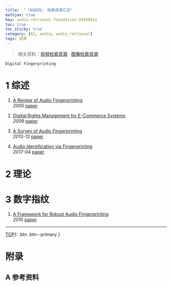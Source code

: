 ```yaml
---
title:  "「AUDIO」 检索资源汇总"
mathjax: true
key: audio-retrieval-foundation-20190814
toc: true
toc_sticky: true
category: [AI, audio, audio_retrieval]
tags: 资源
---
```

<span id='head'></span>  
>相关资料：[视频检索资源](/ai/video/video_retrieval/21/foundation) · [图像检索资源](/ai/cv/retrieval/22/foundation)      



<!--more-->
`Digital Fingerprinting`    

# 1 综述
1. [A Review of Audio Fingerprinting](http://www.music.mcgill.ca/~ich/classes/mumt621_09/fingerprinting/cano05review.pdf)    
*2005* [paper](http://www.music.mcgill.ca/~ich/classes/mumt621_09/fingerprinting/cano05review.pdf)    

1. [Digital Rights Management for E-Commerce Systems](https://books.google.com/books?id=wA8hf4IfSlkC&pg=PT198&lpg=PT198&dq=Image+signature+robust+to+caption+superimposition+for+video+sequence+identification&source=bl&ots=3vKBSURkWD&sig=ACfU3U10s40rd8u2I6wd1d14jPpvSZAIEA&hl=zh-CN&sa=X&ved=2ahUKEwi4zK2klf3jAhXNBIgKHWGiB1gQ6AEwAnoECAgQAQ#v=onepage&q=Image%20signature%20robust%20to%20caption%20superimposition%20for%20video%20sequence%20identification&f=false)    
*2009* [paper](https://books.google.com/books?id=wA8hf4IfSlkC&pg=PT198&lpg=PT198&dq=Image+signature+robust+to+caption+superimposition+for+video+sequence+identification&source=bl&ots=3vKBSURkWD&sig=ACfU3U10s40rd8u2I6wd1d14jPpvSZAIEA&hl=zh-CN&sa=X&ved=2ahUKEwi4zK2klf3jAhXNBIgKHWGiB1gQ6AEwAnoECAgQAQ#v=onepage&q=Image%20signature%20robust%20to%20caption%20superimposition%20for%20video%20sequence%20identification&f=false)   

1. [A Survey of Audio Fingerprinting](http://www.ijarcsms.com/docs/paper/volume1/SplDecember2013/V1I7-0020.pdf)   
*2013-12* [paper](http://www.ijarcsms.com/docs/paper/volume1/SplDecember2013/V1I7-0020.pdf)    

1. [Audio Identification via Fingerprinting](http://www.cp.jku.at/research/papers/Sonnleitner_Dissertation.pdf)    
*2017-04* [paper](http://www.cp.jku.at/research/papers/Sonnleitner_Dissertation.pdf)   

# 2 理论

# 3 数字指纹
1. [A Framework for Robust Audio Fingerprinting](http://www.jocm.us/uploadfile/2013/0422/20130422051253807.pdf)    
*2010* [paper](http://www.jocm.us/uploadfile/2013/0422/20130422051253807.pdf)   


-------------------  
[TOP](#head){: .btn .btn--primary }


# 附录
## A 参考资料
